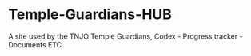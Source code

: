 # Temple-Guardians-HUB
A site used by the TNJO Temple Guardians, Codex - Progress tracker - Documents ETC.

